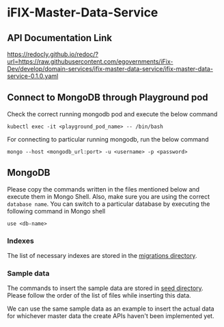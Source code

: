# iFIX-Master-Data-Service
## API Documentation Link
https://redocly.github.io/redoc/?url=https://raw.githubusercontent.com/egovernments/iFix-Dev/develop/domain-services/ifix-master-data-service/ifix-master-data-service-0.1.0.yaml

## Connect to MongoDB through Playground pod
Check the correct running mongodb pod and execute the below command
```
kubectl exec -it <playground_pod_name> -- /bin/bash
```

For connecting to particular running mongodb, run the below command
```
mongo --host <mongodb_url:port> -u <username> -p <password>
```

## MongoDB

Please copy the commands written in the files mentioned below and execute them in Mongo Shell. Also, make sure you 
are using the correct `database name`. You can switch to a particular database by executing the following command in 
Mongo shell
```
use <db-name>
```

### Indexes
The list of necessary indexes are stored in the [migrations directory](./src/main/resources/db/migration).

### Sample data
The commands to insert the sample data are stored in [seed directory](./src/main/resources/db/seed). Please follow 
the order of the list of files while inserting this data. 

We can use the same sample data as an example to insert the actual data for whichever master data the create APIs 
haven't been implemented yet.
